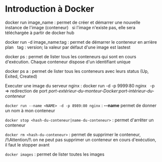 # Introduction à Docker

docker run image_name : permet de créer et démarrer une nouvelle instance de l'image (conteneur) &nbsp;
                        si l'image n'existe pas, elle sera téléchargée à partir de docker hub
                        
docker run -d image_name:tag : permet de démarrer le conteneur en arrière plan &nbsp;
                              tag : version; la valeur par défaut d'une image est lastest

docker ps : permet de lister tous les conteneurs qui sont en cours d'exécution. Chaque conteneur dispose d'un identifiant unique

docker ps a : permet de lister tous les conteneurs avec leurs status (Up, Exited, Created)

Executer une image du serveur nginx : docker run -d -p 9999:80 nginx &nbsp;
                                      -p => redirection de port *port-extérieur-du-monteur-Docker*:*port-intérieur-du-conteneur*

``docker run --name <NAME> -d -p 8989:80 nginx`` : **--name** permet de donner un nom à mon conteneur

``docker stop <hash-du-conteneur|name-du-conteneur>`` : permet d'arrêter un conteneur

``docker rm <hash-du-conteneur>`` : permet de supprimer le conteneur, /!\Attention/!\ on ne peut pas supprimer un conteneur en cours d'exécution, il faut le stopper avant

``docker images`` : permet de lister toutes les images
